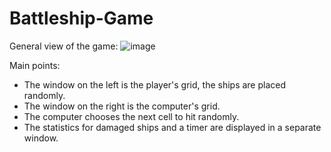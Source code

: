 # Battleship-Game

General view of the game:
![image](https://github.com/user-attachments/assets/f11ea156-f194-445a-a348-1540636f2926)

Main points:
- The window on the left is the player's grid, the ships are placed randomly.
- The window on the right is the computer's grid.
- The computer chooses the next cell to hit randomly.
- The statistics for damaged ships and a timer are displayed in a separate window.
